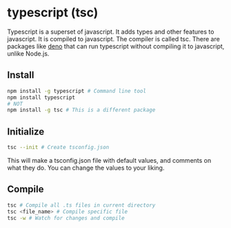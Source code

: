 # typescript (tsc)
Typescript is a superset of javascript. It adds types and other features to javascript. It is compiled to javascript. The compiler is called tsc. There are packages like [deno](https://deno.land/) that can run typescript without compiling it to javascript, unlike Node.js.

## Install

```bash
npm install -g typescript # Command line tool
npm install typescript 
# NOT
npm install -g tsc # This is a different package
```

## Initialize

```bash
tsc --init # Create tsconfig.json
```
This will make a tsconfig.json file with default values, and comments on what they do. You can change the values to your liking.

## Compile

```bash
tsc # Compile all .ts files in current directory
tsc <file_name> # Compile specific file
tsc -w # Watch for changes and compile
```